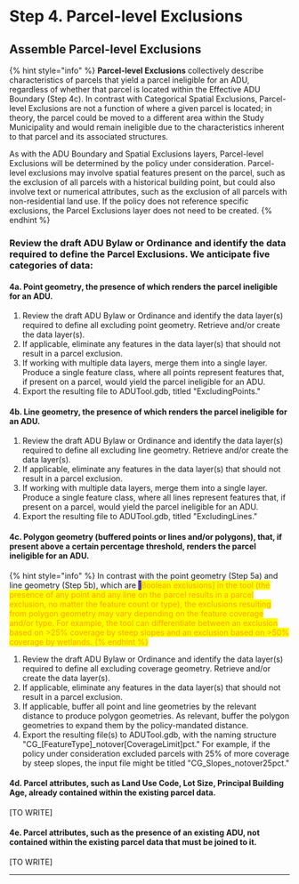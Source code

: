 # Step 4. Parcel-level Exclusions

## Assemble Parcel-level Exclusions

{% hint style="info" %}
**Parcel-level Exclusions** collectively describe characteristics of parcels that yield a parcel ineligible for an ADU, regardless of whether that parcel is located within the Effective ADU Boundary (Step 4c). In contrast with Categorical Spatial Exclusions, Parcel-level Exclusions are not a function of where a given parcel is located; in theory, the parcel could be moved to a different area within the Study Municipality and would remain ineligible due to the characteristics inherent to that parcel and its associated structures.

As with the ADU Boundary and Spatial Exclusions layers, Parcel-level Exclusions will be determined by the policy under consideration. Parcel-level exclusions may involve spatial features present on the parcel, such as the exclusion of all parcels with a historical building point, but could also involve text or numerical attributes, such as the exclusion of all parcels with non-residential land use. If the policy does not reference specific exclusions, the Parcel Exclusions layer does not need to be created.
{% endhint %}

### Review the draft ADU Bylaw or Ordinance and identify the data required to define the Parcel Exclusions. We anticipate five categories of data:

#### 4a. Point geometry, the presence of which renders the parcel ineligible for an ADU.&#x20;

1. Review the draft ADU Bylaw or Ordinance and identify the data layer(s) required to define all excluding point geometry. Retrieve and/or create the data layer(s).
2. If applicable, eliminate any features in the data layer(s) that should not result in a parcel exclusion.
3. If working with multiple data layers, merge them into a single layer. Produce a single feature class, where all points represent features that, if present on a parcel, would yield the parcel ineligible for an ADU.
4. Export the resulting file to ADUTool.gdb, titled "ExcludingPoints."

#### 4b. Line geometry, the presence of which renders the parcel ineligible for an ADU.&#x20;

1. Review the draft ADU Bylaw or Ordinance and identify the data layer(s) required to define all excluding line geometry. Retrieve and/or create the data layer(s).
2. If applicable, eliminate any features in the data layer(s) that should not result in a parcel exclusion.
3. If working with multiple data layers, merge them into a single layer. Produce a single feature class, where all lines represent features that, if present on a parcel, would yield the parcel ineligible for an ADU.
4. Export the resulting file to ADUTool.gdb, titled "ExcludingLines."

#### **4c. Polygon geometry (buffered points or lines and/or polygons), that, if present above a certain percentage threshold, renders the parcel ineligible for an ADU.**&#x20;

{% hint style="info" %}
In contrast with the point geometry (Step 5a) and line geometry (Step 5b), which are <mark style="color:orange;background-color:blue;">\[</mark><mark style="color:orange;background-color:blue;"><mark style="color:orange;">Boolean exclusions]<mark style="color:orange;"></mark> in the tool (the presence of any point and any line on the parcel results in a parcel exclusion, no matter the feature count or type), the exclusions resulting from polygon geometry may vary depending on the feature coverage and/or type. For example, the tool can differentiate between an exclusion based on >25% coverage by steep slopes and an exclusion based on >50% coverage by wetlands.
{% endhint %}

1. Review the draft ADU Bylaw or Ordinance and identify the data layer(s) required to define all excluding coverage geometry. Retrieve and/or create the data layer(s).
2. If applicable, eliminate any features in the data layer(s) that should not result in a parcel exclusion.
3. If applicable, buffer all point and line geometries by the relevant distance to produce polygon geometries. As relevant, buffer the polygon geometries to expand them by the policy-mandated distance.
4. Export the resulting file(s) to ADUTool.gdb, with the naming structure "CG\_\[FeatureType]\_notover\[CoverageLimit]pct." For example, if the policy under consideration excluded parcels with 25% of more coverage by steep slopes, the input file might be titled "CG\_Slopes\_notover25pct."&#x20;

#### 4d. Parcel attributes, such as Land Use Code, Lot Size, Principal Building Age, already contained within the existing parcel data.&#x20;

\[TO WRITE]

#### 4e. Parcel attributes, such as the presence of an existing ADU, not contained within the existing parcel data that must be joined to it.

\[TO WRITE]



****
